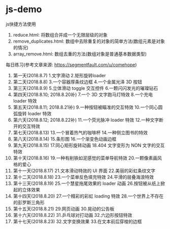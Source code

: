 # js-demo

js快捷方法使用
1. reduce.html: 将数组合并成一个无限层级的对象
2. remove_duplicates.html: 数组中去除重复的对象的简单方法(数组元素是对象的情况)
3. array_remove.html: 数组去重的方法(数组对象是普通基本数据类型)

每日练习(参考文章来源: https://segmentfault.com/u/comehope)
1. 第一天(2018.8.7) 1.文字滑动 2.矩形旋转loader
2. 第二天(2018.8.8) 3.一个容器厚条纹边框 4.一个金属光泽 3D 按钮
3. 第三天(2018.8.9) 5.立体滑动 toggle 交互控件 6.一颗闪闪发光的璀璨钻石
4. 第四天(2018.8.10; 2018.8.20补) 7.一个 3D 文字跑马灯特效 8.一个充电 loader 特效
5. 第五天(2018.8.11; 2018.8.21补) 9.一种按钮被瞄准的交互特效 10.一个同心圆弧旋转 loader 特效
6. 第六天(2018.8.12; 2018.8.22补) 11.一个荧光脉冲 loader 特效 12.一种文字断开的交互特效
7. 第七天(2018.8.13) 13.一个冒着热气的咖啡杯 14.一种侧立图书的特效
8. 第八天(2018.8.14) 15.条形图 16.一个渐变色动画边框
9. 第九天(2018.8.15) 17.同心矩形旋转动画 18.404 文字变形为 NON 文字的交互特效
10. 第十天(2018.8.16) 19.一种有削铁如泥感觉的菜单导航特效 20.一颗像素画风格的爱心
11. 第十一天(2018.8.17) 21.文本滑动特效的 UI 界面 22.美丽的彩虹条纹文字
12. 第十二天(2018.8.18) 23.一个菜单反色填充特效 24.平滑的层叠海浪特效
13. 第十三天(2018.8.19) 25.一个慧星拖尾效果的 loader 动画 26.按钮被从纸上掀起的立体效果
14. 第十四天(2018.8.20) 27.一个精彩的彩虹 loading 特效 28.一个世界上不存在的彭罗斯三角形
15. 第十五天(2018.8.21) 29.网页动画 30.晃动的公告板
16. 第十六天(2018.8.22) 31.乒乓球对打动画 32.六边形按钮特效
17. 第十七天(2018.8.23) 32.文字变换效果 33.在文本前后穿梭的边框
